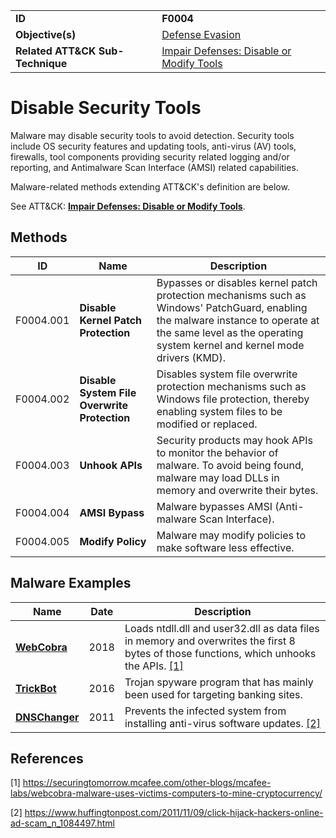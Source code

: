 |||
|---|---|
|**ID**|**F0004**|
|**Objective(s)**|[Defense Evasion](https://github.com/MBCProject/mbc-markdown/tree/master/defense-evasion)|
|**Related ATT&CK Sub-Technique**|[Impair Defenses: Disable or Modify Tools](https://attack.mitre.org/techniques/T1562/001/)|


Disable Security Tools
========================
Malware may disable security tools to avoid detection. Security tools include OS security features and updating tools, anti-virus (AV) tools, firewalls, tool components providing security related logging and/or reporting, and Antimalware Scan Interface (AMSI) related capabilities.

Malware-related methods extending ATT&CK's definition are below. 

See ATT&CK: [**Impair Defenses: Disable or Modify Tools**](https://attack.mitre.org/techniques/T1562/001).

Methods
-------
|ID|Name|Description|
|---|---|---|
|F0004.001|**Disable Kernel Patch Protection**|Bypasses or disables kernel patch protection mechanisms such as Windows' PatchGuard, enabling the malware instance to operate at the same level as the operating system kernel and kernel mode drivers (KMD).|
|F0004.002|**Disable System File Overwrite Protection**|Disables system file overwrite protection mechanisms such as Windows file protection, thereby enabling system files to be modified or replaced.|
|F0004.003|**Unhook APIs**|Security products may hook APIs to monitor the behavior of malware. To avoid being found, malware may load DLLs in memory and overwrite their bytes.|
|F0004.004|**AMSI Bypass**|Malware bypasses AMSI (Anti-malware Scan Interface).|
|F0004.005|**Modify Policy**|Malware may modify policies to make software less effective.|

Malware Examples
----------------
|Name|Date|Description|
|---|---|---|
|[**WebCobra**](https://github.com/MBCProject/mbc-markdown/blob/master/xample-malware/webcobra.md)|2018|Loads ntdll.dll and user32.dll as data files in memory and overwrites the first 8 bytes of those functions, which unhooks the APIs. [[1]](#1)|
|[**TrickBot**](https://github.com/MBCProject/mbc-markdown/tree/master/xample-malware/trickbot.md)|2016|Trojan spyware program that has mainly been used for targeting banking sites.|
|[**DNSChanger**](https://github.com/MBCProject/mbc-markdown/blob/master/xample-malware/dnschanger.md)|2011|Prevents the infected system from installing anti-virus software updates. [[2]](#2)|

References
----------
<a name="1">[1]</a> https://securingtomorrow.mcafee.com/other-blogs/mcafee-labs/webcobra-malware-uses-victims-computers-to-mine-cryptocurrency/

<a name="2">[2]</a> https://www.huffingtonpost.com/2011/11/09/click-hijack-hackers-online-ad-scam_n_1084497.html
